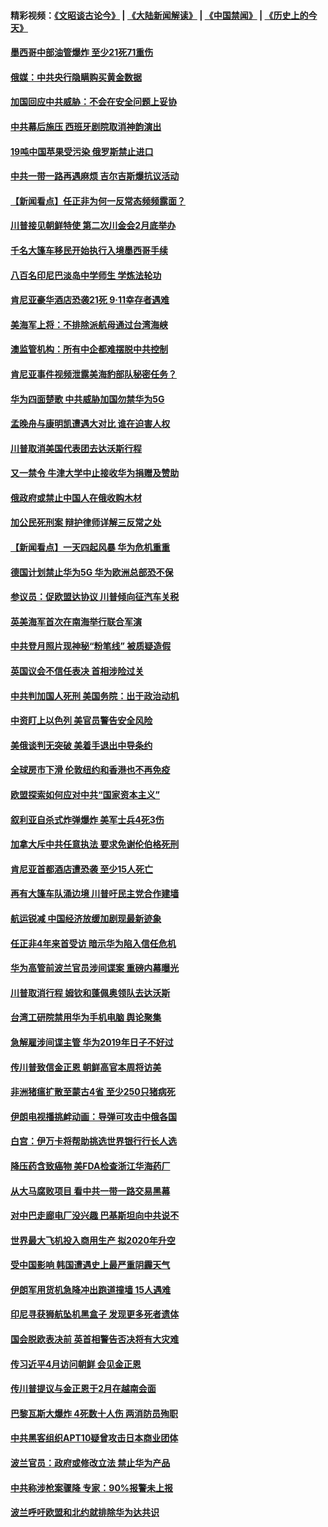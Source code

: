 #### 精彩视频：[《文昭谈古论今》](https://github.com/gfw-breaker/wenzhao/blob/master/README.md?t=01190931) | [《大陆新闻解读》](https://github.com/gfw-breaker/ntdtv-comedy/blob/master/README.md?t=01190931) | [《中国禁闻》](https://github.com/gfw-breaker/ntdtv-news/blob/master/README.md?t=01190931) | [《历史上的今天》](https://github.com/gfw-breaker/today-in-history/blob/master/README.md?t=01190931) 

#### [墨西哥中部油管爆炸 至少21死71重伤](../pages/nsc418/n10986971.md?t=01190931) 

#### [俄媒：中共央行隐瞒购买黄金数据](../pages/nsc418/n10986524.md?t=01190931) 

#### [加国回应中共威胁：不会在安全问题上妥协](../pages/nsc418/n10986394.md?t=01190931) 

#### [中共幕后施压 西班牙剧院取消神韵演出](../pages/nsc418/n10986035.md?t=01190931) 

#### [19吨中国苹果受污染 俄罗斯禁止进口](../pages/nsc418/n10986333.md?t=01190931) 

#### [中共一带一路再遇麻烦 吉尔吉斯爆抗议活动](../pages/nsc418/n10986292.md?t=01190931) 

#### [【新闻看点】任正非为何一反常态频频露面？](../pages/nsc418/n10986037.md?t=01190931) 

#### [川普接见朝鲜特使 第二次川金会2月底举办](../pages/nsc418/n10986216.md?t=01190931) 

#### [千名大篷车移民开始执行入境墨西哥手续](../pages/nsc418/n10986204.md?t=01190931) 

#### [八百名印尼巴淡岛中学师生 学炼法轮功](../pages/nsc418/n10985542.md?t=01190931) 

#### [肯尼亚豪华酒店恐袭21死 9·11幸存者遇难](../pages/nsc418/n10985445.md?t=01190931) 

#### [美海军上将：不排除派航母通过台湾海峡](../pages/nsc418/n10984943.md?t=01190931) 

#### [澳监管机构：所有中企都难摆脱中共控制](../pages/nsc418/n10983591.md?t=01190931) 

#### [肯尼亚事件视频泄露美海豹部队秘密任务？](../pages/nsc418/n10984543.md?t=01190931) 

#### [华为四面楚歌 中共威胁加国勿禁华为5G](../pages/nsc418/n10983787.md?t=01190931) 

#### [孟晚舟与康明凯遭遇大对比 谁在迫害人权](../pages/nsc418/n10983804.md?t=01190931) 

#### [川普取消美国代表团去达沃斯行程](../pages/nsc418/n10983718.md?t=01190931) 

#### [又一禁令 牛津大学中止接收华为捐赠及赞助](../pages/nsc418/n10983708.md?t=01190931) 

#### [俄政府或禁止中国人在俄收购木材](../pages/nsc418/n10983547.md?t=01190931) 

#### [加公民死刑案 辩护律师详解三反常之处](../pages/nsc418/n10983300.md?t=01190931) 

#### [【新闻看点】一天四起风暴 华为危机重重](../pages/nsc418/n10983081.md?t=01190931) 

#### [德国计划禁止华为5G 华为欧洲总部恐不保](../pages/nsc418/n10982951.md?t=01190931) 

#### [参议员：促欧盟达协议 川普倾向征汽车关税](../pages/nsc418/n10982456.md?t=01190931) 

#### [英美海军首次在南海举行联合军演](../pages/nsc418/n10981956.md?t=01190931) 

#### [中共登月照片现神秘“粉笔线” 被质疑造假](../pages/nsc418/n10980652.md?t=01190931) 

#### [英国议会不信任表决 首相涉险过关](../pages/nsc418/n10980536.md?t=01190931) 

#### [中共判加国人死刑 美国务院：出于政治动机](../pages/nsc418/n10980469.md?t=01190931) 

#### [中资盯上以色列 美官员警告安全风险](../pages/nsc418/n10980214.md?t=01190931) 

#### [美俄谈判无突破 美着手退出中导条约](../pages/nsc418/n10980207.md?t=01190931) 

#### [全球房市下滑 伦敦纽约和香港也不再免疫](../pages/nsc418/n10979837.md?t=01190931) 

#### [欧盟探索如何应对中共“国家资本主义”](../pages/nsc418/n10979979.md?t=01190931) 

#### [叙利亚自杀式炸弹爆炸 美军士兵4死3伤](../pages/nsc418/n10979913.md?t=01190931) 

#### [加拿大斥中共任意执法 要求免谢伦伯格死刑](../pages/nsc418/n10979429.md?t=01190931) 

#### [肯尼亚首都酒店遭恐袭 至少15人死亡](../pages/nsc418/n10978342.md?t=01190931) 

#### [再有大篷车队涌边境 川普吁民主党合作建墙](../pages/nsc418/n10978161.md?t=01190931) 

#### [航运锐减 中国经济放缓加剧现最新迹象](../pages/nsc418/n10978088.md?t=01190931) 

#### [任正非4年来首受访 暗示华为陷入信任危机](../pages/nsc418/n10977688.md?t=01190931) 

#### [华为高管前波兰官员涉间谍案 重磅内幕曝光](../pages/nsc418/n10978092.md?t=01190931) 

#### [川普取消行程 姆钦和蓬佩奥领队去达沃斯](../pages/nsc418/n10977828.md?t=01190931) 

#### [台湾工研院禁用华为手机电脑 舆论聚集](../pages/nsc418/n10977350.md?t=01190931) 

#### [急解雇涉间谍主管 华为2019年日子不好过](../pages/nsc418/n10976038.md?t=01190931) 

#### [传川普致信金正恩 朝鲜高官本周将访美](../pages/nsc418/n10976756.md?t=01190931) 

#### [非洲猪瘟扩散至蒙古4省 至少250只猪病死](../pages/nsc418/n10976120.md?t=01190931) 

#### [伊朗电视播挑衅动画：导弹可攻击中俄各国](../pages/nsc418/n10976504.md?t=01190931) 

#### [白宫：伊万卡将帮助挑选世界银行行长人选](../pages/nsc418/n10976053.md?t=01190931) 

#### [降压药含致癌物 美FDA检查浙江华海药厂](../pages/nsc418/n10975949.md?t=01190931) 

#### [从大马腐败项目 看中共一带一路交易黑幕](../pages/nsc418/n10975091.md?t=01190931) 

#### [对中巴走廊电厂没兴趣 巴基斯坦向中共说不](../pages/nsc418/n10975898.md?t=01190931) 

#### [世界最大飞机投入商用生产 拟2020年升空](../pages/nsc418/n10975188.md?t=01190931) 

#### [受中国影响 韩国遭遇史上最严重阴霾天气](../pages/nsc418/n10974564.md?t=01190931) 

#### [伊朗军用货机急降冲出跑道撞墙 15人遇难](../pages/nsc418/n10974806.md?t=01190931) 

#### [印尼寻获狮航坠机黑盒子 发现更多死者遗体](../pages/nsc418/n10974514.md?t=01190931) 

#### [国会脱欧表决前 英首相警告否决将有大灾难](../pages/nsc418/n10974483.md?t=01190931) 

#### [传习近平4月访问朝鲜 会见金正恩](../pages/nsc418/n10974482.md?t=01190931) 

#### [传川普提议与金正恩于2月在越南会面](../pages/nsc418/n10974214.md?t=01190931) 

#### [巴黎瓦斯大爆炸 4死数十人伤 两消防员殉职](../pages/nsc418/n10973956.md?t=01190931) 

#### [中共黑客组织APT10疑曾攻击日本商业团体](../pages/nsc418/n10973309.md?t=01190931) 

#### [波兰官员：政府或修改立法 禁止华为产品](../pages/nsc418/n10973119.md?t=01190931) 

#### [中共称涉枪案骤降 专家：90%报警未上报](../pages/nsc418/n10972910.md?t=01190931) 

#### [波兰呼吁欧盟和北约就排除华为达共识](../pages/nsc418/n10972945.md?t=01190931) 

